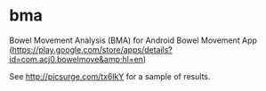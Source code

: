 # bma
Bowel Movement Analysis (BMA) for Android Bowel Movement App (https://play.google.com/store/apps/details?id=com.acj0.bowelmove&amp;hl=en)

See http://picsurge.com/tx6lkY for a sample of results.
